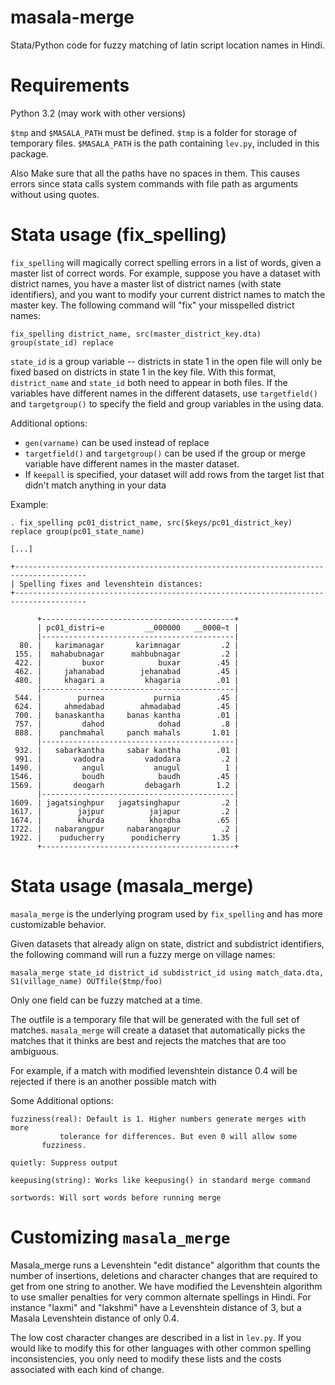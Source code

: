 # masala-merge
Stata/Python code for fuzzy matching of latin script location names in Hindi.

# Requirements

Python 3.2 (may work with other versions)

`$tmp` and `$MASALA_PATH` must be defined. `$tmp` is a folder for
storage of temporary files. `$MASALA_PATH` is the path containing
`lev.py`, included in this package.

Also Make sure that all the paths have no spaces in them. This causes errors since stata calls system commands with file path as arguments without using quotes.

# Stata usage (fix_spelling)

`fix_spelling` will magically correct spelling errors in a list of
words, given a master list of correct words.  For example, suppose you
have a dataset with district names, you have a master list of district
names (with state identifiers), and you want to modify your current
district names to match the master key. The following
command will "fix" your misspelled district names:

```
fix_spelling district_name, src(master_district_key.dta) group(state_id) replace
```

`state_id` is a group variable -- districts in state 1 in the open
file will only be fixed based on districts in state 1 in the key
file. With this format, `district_name` and `state_id` both need to
appear in both files. If the variables have different names in the
different datasets, use `targetfield()` and `targetgroup()` to specify
the field and group variables in the using data.

Additional options:

- `gen(varname)` can be used instead of replace
- `targetfield()` and `targetgroup()` can be used if the group or merge
  variable have different names in the master dataset.
- If `keepall` is specified, your dataset will add rows from the
  target list that didn't match anything in your data

Example:

```
. fix_spelling pc01_district_name, src($keys/pc01_district_key) replace group(pc01_state_name) 

[...]

+--------------------------------------------------------------------------------------
| Spelling fixes and levenshtein distances:
+--------------------------------------------------------------------------------------

      +-------------------------------------------+
      | pc01_distri~e         __000000   __0000~t |
      |-------------------------------------------|
  80. |   karimanagar       karimnagar         .2 |
 155. |  mahabubnagar      mahbubnagar         .2 |
 422. |         buxor            buxar        .45 |
 462. |     jahanabad        jehanabad        .45 |
 480. |     khagari a         khagaria        .01 |
      |-------------------------------------------|
 544. |        purnea           purnia        .45 |
 624. |     ahmedabad        ahmadabad        .45 |
 700. |   banaskantha     banas kantha        .01 |
 757. |         dahod            dohad         .8 |
 888. |    panchmahal     panch mahals       1.01 |
      |-------------------------------------------|
 932. |   sabarkantha     sabar kantha        .01 |
 991. |       vadodra         vadodara         .2 |
1490. |         angul           anugul          1 |
1546. |         boudh            baudh        .45 |
1569. |       deogarh         debagarh        1.2 |
      |-------------------------------------------|
1609. | jagatsinghpur   jagatsinghapur         .2 |
1617. |        jajpur          jajapur         .2 |
1674. |        khurda          khordha        .65 |
1722. |   nabarangpur     nabarangapur         .2 |
1922. |    puducherry      pondicherry       1.35 |
      +-------------------------------------------+
```

# Stata usage (masala_merge)

`masala_merge` is the underlying program used by `fix_spelling` and
has more customizable behavior.

Given datasets that already align on state, district and subdistrict
identifiers, the following command will run a fuzzy merge on village
names:

```
masala_merge state_id district_id subdistrict_id using match_data.dta, S1(village_name) OUTfile($tmp/foo)
```

Only one field can be fuzzy matched at a time.

The outfile is a temporary file that will be generated with the full
set of matches. `masala_merge` will create a dataset that
automatically picks the matches that it thinks are best and rejects
the matches that are too ambiguous.

For example, if a match with modified levenshtein distance 0.4 will be
rejected if there is an another possible match with 

Some Additional options:
```
fuzziness(real): Default is 1. Higher numbers generate merges with more
           tolerance for differences. But even 0 will allow some
	   fuzziness.

quietly: Suppress output

keepusing(string): Works like keepusing() in standard merge command

sortwords: Will sort words before running merge
```

# Customizing `masala_merge`

Masala_merge runs a Levenshtein "edit distance" algorithm that counts
the number of insertions, deletions and character changes that are
required to get from one string to another. We have modified the
Levenshtein algorithm to use smaller penalties for very common
alternate spellings in Hindi. For instance "laxmi" and "lakshmi" have
a Levenshtein distance of 3, but a Masala Levenshtein distance of only
0.4.

The low cost character changes are described in a list in `lev.py`. If
you would like to modify this for other languages with other common
spelling inconsistencies, you only need to modify these lists and the
costs associated with each kind of change.
